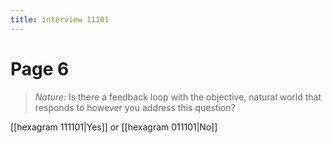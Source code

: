 ```yaml
---
title: interview 11101
---
```

# Page 6
> *Nature:* Is there a feedback loop with the objective, natural world that responds to however you address this question?

[[hexagram 111101|Yes]] or [[hexagram 011101|No]] 